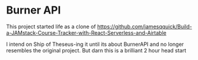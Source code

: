 # Burner API

This project started life as a clone of https://github.com/jamesqquick/Build-a-JAMstack-Course-Tracker-with-React-Serverless-and-Airtable

I intend on Ship of Theseus-ing it until its about BurnerAPI and no longer resembles the original project.
But darn this is a brilliant 2 hour head start
